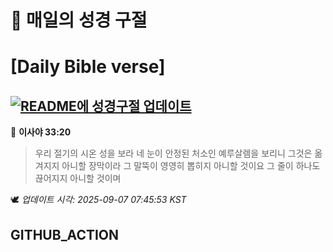 # 🙏 매일의 성경 구절
# [Daily Bible verse]
## [![README에 성경구절 업데이트](https://github.com/DONGSUKA/first_test/actions/workflows/update-readme-bible.yml/badge.svg)](https://github.com/DONGSUKA/first_test/actions/workflows/update-readme-bible.yml)
<!-- START_BIBLE_VERSE -->
📖 **이사야 33:20**
> 우리 절기의 시온 성을 보라 네 눈이 안정된 처소인 예루살렘을 보리니 그것은 옮겨지지 아니할 장막이라 그 말뚝이 영영히 뽑히지 아니할 것이요 그 줄이 하나도 끊어지지 아니할 것이며

🕊️ _업데이트 시각: 2025-09-07 07:45:53 KST_
  <!-- END_BIBLE_VERSE -->
## GITHUB_ACTION
